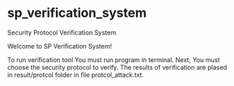 # sp_verification_system
Security Protocol Verification System

Welcome to SP Verification System!

To run verification tool You must run program in terminal. Next, You must choose the security protocol to verify. The results of verification are plased in result/protcol folder in file protcol_attack.txt.
